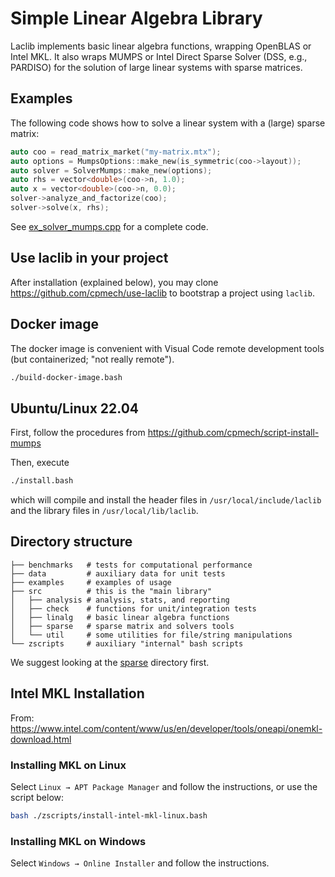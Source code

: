 # Simple Linear Algebra Library

Laclib implements basic linear algebra functions, wrapping OpenBLAS or Intel MKL. It also wraps MUMPS or Intel Direct Sparse Solver (DSS, e.g., PARDISO) for the solution of large linear systems with sparse matrices.

## Examples

The following code shows how to solve a linear system with a (large) sparse matrix:

```c++
auto coo = read_matrix_market("my-matrix.mtx");
auto options = MumpsOptions::make_new(is_symmetric(coo->layout));
auto solver = SolverMumps::make_new(options);
auto rhs = vector<double>(coo->n, 1.0);
auto x = vector<double>(coo->n, 0.0);
solver->analyze_and_factorize(coo);
solver->solve(x, rhs);
```

See [ex_solver_mumps.cpp](https://github.com/cpmech/laclib/blob/main/examples/ex_solver_mumps.cpp) for a complete code.

## Use laclib in your project

After installation (explained below), you may clone https://github.com/cpmech/use-laclib to bootstrap a project using `laclib`.

## Docker image

The docker image is convenient with Visual Code remote development tools (but containerized; "not really remote").

```bash
./build-docker-image.bash
```

## Ubuntu/Linux 22.04

First, follow the procedures from https://github.com/cpmech/script-install-mumps

Then, execute

```bash
./install.bash
```

which will compile and install the header files in `/usr/local/include/laclib` and the library files in `/usr/local/lib/laclib`.

## Directory structure

```
├── benchmarks   # tests for computational performance
├── data         # auxiliary data for unit tests
├── examples     # examples of usage
├── src          # this is the "main library"
│   ├── analysis # analysis, stats, and reporting
│   ├── check    # functions for unit/integration tests
│   ├── linalg   # basic linear algebra functions
│   ├── sparse   # sparse matrix and solvers tools
│   └── util     # some utilities for file/string manipulations
└── zscripts     # auxiliary "internal" bash scripts
```

We suggest looking at the [sparse](https://github.com/cpmech/laclib/tree/main/src/sparse) directory first.

## Intel MKL Installation

From: https://www.intel.com/content/www/us/en/developer/tools/oneapi/onemkl-download.html

### Installing MKL on Linux

Select `Linux → APT Package Manager` and follow the instructions, or use the script below:

```bash
bash ./zscripts/install-intel-mkl-linux.bash
```

### Installing MKL on Windows

Select `Windows → Online Installer` and follow the instructions.
